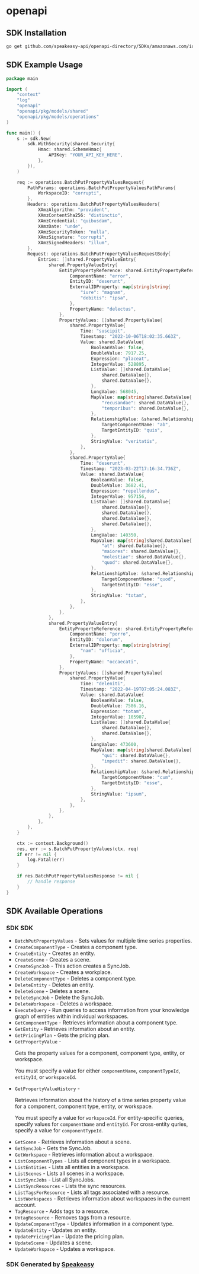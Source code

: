 # openapi

<!-- Start SDK Installation -->
## SDK Installation

```bash
go get github.com/speakeasy-api/openapi-directory/SDKs/amazonaws.com/iottwinmaker/2021-11-29/go
```
<!-- End SDK Installation -->

## SDK Example Usage
<!-- Start SDK Example Usage -->
```go
package main

import (
    "context"
    "log"
    "openapi"
    "openapi/pkg/models/shared"
    "openapi/pkg/models/operations"
)

func main() {
    s := sdk.New(
        sdk.WithSecurity(shared.Security{
            Hmac: shared.SchemeHmac{
                APIKey: "YOUR_API_KEY_HERE",
            },
        }),
    )

    req := operations.BatchPutPropertyValuesRequest{
        PathParams: operations.BatchPutPropertyValuesPathParams{
            WorkspaceID: "corrupti",
        },
        Headers: operations.BatchPutPropertyValuesHeaders{
            XAmzAlgorithm: "provident",
            XAmzContentSha256: "distinctio",
            XAmzCredential: "quibusdam",
            XAmzDate: "unde",
            XAmzSecurityToken: "nulla",
            XAmzSignature: "corrupti",
            XAmzSignedHeaders: "illum",
        },
        Request: operations.BatchPutPropertyValuesRequestBody{
            Entries: []shared.PropertyValueEntry{
                shared.PropertyValueEntry{
                    EntityPropertyReference: shared.EntityPropertyReference{
                        ComponentName: "error",
                        EntityID: "deserunt",
                        ExternalIDProperty: map[string]string{
                            "iure": "magnam",
                            "debitis": "ipsa",
                        },
                        PropertyName: "delectus",
                    },
                    PropertyValues: []shared.PropertyValue{
                        shared.PropertyValue{
                            Time: "suscipit",
                            Timestamp: "2022-10-06T18:02:35.663Z",
                            Value: shared.DataValue{
                                BooleanValue: false,
                                DoubleValue: 7917.25,
                                Expression: "placeat",
                                IntegerValue: 528895,
                                ListValue: []shared.DataValue{
                                    shared.DataValue{},
                                    shared.DataValue{},
                                },
                                LongValue: 568045,
                                MapValue: map[string]shared.DataValue{
                                    "recusandae": shared.DataValue{},
                                    "temporibus": shared.DataValue{},
                                },
                                RelationshipValue: &shared.RelationshipValue{
                                    TargetComponentName: "ab",
                                    TargetEntityID: "quis",
                                },
                                StringValue: "veritatis",
                            },
                        },
                        shared.PropertyValue{
                            Time: "deserunt",
                            Timestamp: "2023-03-22T17:16:34.736Z",
                            Value: shared.DataValue{
                                BooleanValue: false,
                                DoubleValue: 3682.41,
                                Expression: "repellendus",
                                IntegerValue: 957156,
                                ListValue: []shared.DataValue{
                                    shared.DataValue{},
                                    shared.DataValue{},
                                    shared.DataValue{},
                                    shared.DataValue{},
                                },
                                LongValue: 140350,
                                MapValue: map[string]shared.DataValue{
                                    "at": shared.DataValue{},
                                    "maiores": shared.DataValue{},
                                    "molestiae": shared.DataValue{},
                                    "quod": shared.DataValue{},
                                },
                                RelationshipValue: &shared.RelationshipValue{
                                    TargetComponentName: "quod",
                                    TargetEntityID: "esse",
                                },
                                StringValue: "totam",
                            },
                        },
                    },
                },
                shared.PropertyValueEntry{
                    EntityPropertyReference: shared.EntityPropertyReference{
                        ComponentName: "porro",
                        EntityID: "dolorum",
                        ExternalIDProperty: map[string]string{
                            "nam": "officia",
                        },
                        PropertyName: "occaecati",
                    },
                    PropertyValues: []shared.PropertyValue{
                        shared.PropertyValue{
                            Time: "deleniti",
                            Timestamp: "2022-04-19T07:05:24.083Z",
                            Value: shared.DataValue{
                                BooleanValue: false,
                                DoubleValue: 7586.16,
                                Expression: "totam",
                                IntegerValue: 105907,
                                ListValue: []shared.DataValue{
                                    shared.DataValue{},
                                    shared.DataValue{},
                                },
                                LongValue: 473600,
                                MapValue: map[string]shared.DataValue{
                                    "qui": shared.DataValue{},
                                    "impedit": shared.DataValue{},
                                },
                                RelationshipValue: &shared.RelationshipValue{
                                    TargetComponentName: "cum",
                                    TargetEntityID: "esse",
                                },
                                StringValue: "ipsum",
                            },
                        },
                    },
                },
            },
        },
    }

    ctx := context.Background()
    res, err := s.BatchPutPropertyValues(ctx, req)
    if err != nil {
        log.Fatal(err)
    }

    if res.BatchPutPropertyValuesResponse != nil {
        // handle response
    }
}
```
<!-- End SDK Example Usage -->

<!-- Start SDK Available Operations -->
## SDK Available Operations

### SDK SDK

* `BatchPutPropertyValues` - Sets values for multiple time series properties.
* `CreateComponentType` - Creates a component type.
* `CreateEntity` - Creates an entity.
* `CreateScene` - Creates a scene.
* `CreateSyncJob` - This action creates a SyncJob.
* `CreateWorkspace` - Creates a workplace.
* `DeleteComponentType` - Deletes a component type.
* `DeleteEntity` - Deletes an entity.
* `DeleteScene` - Deletes a scene.
* `DeleteSyncJob` - Delete the SyncJob.
* `DeleteWorkspace` - Deletes a workspace.
* `ExecuteQuery` - Run queries to access information from your knowledge graph of entities within individual workspaces.
* `GetComponentType` - Retrieves information about a component type.
* `GetEntity` - Retrieves information about an entity.
* `GetPricingPlan` - Gets the pricing plan.
* `GetPropertyValue` - <p>Gets the property values for a component, component type, entity, or workspace.</p> <p>You must specify a value for either <code>componentName</code>, <code>componentTypeId</code>, <code>entityId</code>, or <code>workspaceId</code>.</p>
* `GetPropertyValueHistory` - <p>Retrieves information about the history of a time series property value for a component, component type, entity, or workspace.</p> <p>You must specify a value for <code>workspaceId</code>. For entity-specific queries, specify values for <code>componentName</code> and <code>entityId</code>. For cross-entity quries, specify a value for <code>componentTypeId</code>.</p>
* `GetScene` - Retrieves information about a scene.
* `GetSyncJob` - Gets the SyncJob.
* `GetWorkspace` - Retrieves information about a workspace.
* `ListComponentTypes` - Lists all component types in a workspace.
* `ListEntities` - Lists all entities in a workspace.
* `ListScenes` - Lists all scenes in a workspace.
* `ListSyncJobs` - List all SyncJobs.
* `ListSyncResources` - Lists the sync resources.
* `ListTagsForResource` - Lists all tags associated with a resource.
* `ListWorkspaces` - Retrieves information about workspaces in the current account.
* `TagResource` - Adds tags to a resource.
* `UntagResource` - Removes tags from a resource.
* `UpdateComponentType` - Updates information in a component type.
* `UpdateEntity` - Updates an entity.
* `UpdatePricingPlan` - Update the pricing plan.
* `UpdateScene` - Updates a scene.
* `UpdateWorkspace` - Updates a workspace.
<!-- End SDK Available Operations -->

### SDK Generated by [Speakeasy](https://docs.speakeasyapi.dev/docs/using-speakeasy/client-sdks)
